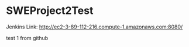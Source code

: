 # SWEProject2Test
Jenkins Link: http://ec2-3-89-112-216.compute-1.amazonaws.com:8080/

test 1 from github
